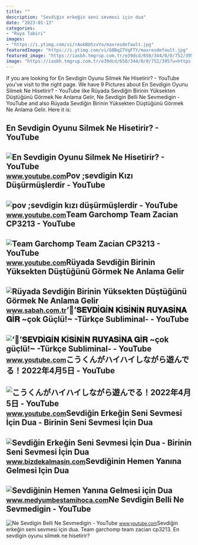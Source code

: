 ```yaml
---
title: ""
description: "Sevdiğin erkeğin seni sevmesi i̇çin dua"
date: "2023-01-13"
categories:
- "Ruya Tabiri"
images:
- "https://i.ytimg.com/vi/rAokBU5zvYo/maxresdefault.jpg"
featuredImage: "https://i.ytimg.com/vi/G0Bq27VqFTY/maxresdefault.jpg"
featured_image: "https://iasbh.tmgrup.com.tr/e39dcd/650/344/0/0/752/395?u=https://isbh.tmgrup.com.tr/sbh/2022/10/14/ruyada-sevdigin-birinin-yuksekten-dustugunu-gormek-ne-anlama-gelir-ruyada-sevdigin-birinin-yuksekten-dusmesini-1665729878700.jpg"
image: "https://iasbh.tmgrup.com.tr/e39dcd/650/344/0/0/752/395?u=https://isbh.tmgrup.com.tr/sbh/2022/10/14/ruyada-sevdigin-birinin-yuksekten-dustugunu-gormek-ne-anlama-gelir-ruyada-sevdigin-birinin-yuksekten-dusmesini-1665729878700.jpg"
---
```


If you are looking for En Sevdigin Oyunu Silmek Ne Hisetirir? - YouTube you've visit to the right page. We have 9 Pictures about En Sevdigin Oyunu Silmek Ne Hisetirir? - YouTube like Rüyada Sevdiğin Birinin Yüksekten Düştüğünü Görmek Ne Anlama Gelir, Ne Sevdigin Belli Ne Sevmedigin - YouTube and also Rüyada Sevdiğin Birinin Yüksekten Düştüğünü Görmek Ne Anlama Gelir. Here it is:

En Sevdigin Oyunu Silmek Ne Hisetirir? - YouTube
------------------------------------------------

 ![En Sevdigin Oyunu Silmek Ne Hisetirir? - YouTube](https://i.ytimg.com/vi/U1J-OZ97t24/maxresdefault.jpg) <small>www.youtube.com</small>Pov ;sevdigin Kızı Düşürmüşlerdir - YouTube
-------------------------------------------

 ![pov ;sevdigin kızı düşürmüşlerdir - YouTube](https://i.ytimg.com/vi/vt3Cm6rF2kE/maxresdefault.jpg?sqp=-oaymwEmCIAKENAF8quKqQMa8AEB-AH-CYAC0AWKAgwIABABGGUgVShJMA8=&rs=AOn4CLAUlwhLb0Ho0rqLyoXYCbUB1IP6KQ) <small>www.youtube.com</small>Team Garchomp Team Zacian CP3213 - YouTube
------------------------------------------

 ![Team Garchomp Team Zacian CP3213 - YouTube](https://i.ytimg.com/vi/HYLCwcE-Dgc/maxres2.jpg?sqp=-oaymwEoCIAKENAF8quKqQMcGADwAQH4AYwCgALgA4oCDAgAEAEYRSBHKGUwDw==&rs=AOn4CLC_ulBvmvqa2cf2uT56Qfk3FCYaDA) <small>www.youtube.com</small>Rüyada Sevdiğin Birinin Yüksekten Düştüğünü Görmek Ne Anlama Gelir
------------------------------------------------------------------

 ![Rüyada Sevdiğin Birinin Yüksekten Düştüğünü Görmek Ne Anlama Gelir](https://iasbh.tmgrup.com.tr/e39dcd/650/344/0/0/752/395?u=https://isbh.tmgrup.com.tr/sbh/2022/10/14/ruyada-sevdigin-birinin-yuksekten-dustugunu-gormek-ne-anlama-gelir-ruyada-sevdigin-birinin-yuksekten-dusmesini-1665729878700.jpg) <small>www.sabah.com.tr</small>‘💍’𝐒𝐄𝐕𝐃İ𝐆İ𝐍 𝐊İ𝐒İ𝐍İ𝐍 𝐑𝐔𝐘𝐀𝐒İ𝐍𝐀 𝐆İ𝐑 ~çok Güçlü!~ -Türkçe Subliminal- - YouTube
---------------------------------------------------------------------------

 ![‘💍’𝐒𝐄𝐕𝐃İ𝐆İ𝐍 𝐊İ𝐒İ𝐍İ𝐍 𝐑𝐔𝐘𝐀𝐒İ𝐍𝐀 𝐆İ𝐑 ~çok güçlü!~ -Türkçe Subliminal- - YouTube](https://i.ytimg.com/vi/rAokBU5zvYo/maxresdefault.jpg) <small>www.youtube.com</small>こうくんがハイハイしながら遊んでる！2022年4月5日 - YouTube
-------------------------------------

 ![こうくんがハイハイしながら遊んでる！2022年4月5日 - YouTube](https://i.ytimg.com/vi/H2fAEMesIjo/maxresdefault.jpg?sqp=-oaymwEmCIAKENAF8quKqQMa8AEB-AH-CYAC0AWKAgwIABABGGUgXyhTMA8=&rs=AOn4CLCJYSghky0o-ilndxvg6fCYAda1ug) <small>www.youtube.com</small>Sevdiğin Erkeğin Seni Sevmesi İçin Dua - Birinin Seni Sevmesi İçin Dua
----------------------------------------------------------------------

 ![Sevdiğin Erkeğin Seni Sevmesi İçin Dua - Birinin Seni Sevmesi İçin Dua](https://www.bizdekalmasin.com/wp-content/uploads/2022/12/Sevdigin-Erkegin-Seni-Sevmesi-Icin-Dua.jpg) <small>www.bizdekalmasin.com</small>Sevdiğinin Hemen Yanına Gelmesi Için Dua
----------------------------------------

 ![Sevdiğinin Hemen Yanına Gelmesi için Dua](https://www.medyumbestamihoca.com/wp-content/uploads/2020/02/sevdigin-birinin-hemen-yanina-gelmesi.jpg) <small>www.medyumbestamihoca.com</small>Ne Sevdigin Belli Ne Sevmedigin - YouTube
-----------------------------------------

 ![Ne Sevdigin Belli Ne Sevmedigin - YouTube](https://i.ytimg.com/vi/G0Bq27VqFTY/maxresdefault.jpg) <small>www.youtube.com</small>Sevdiğin erkeğin seni sevmesi i̇çin dua. Team garchomp team zacian cp3213. En sevdigin oyunu silmek ne hisetirir?

